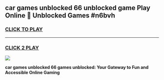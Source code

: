 
## car games unblocked 66 unblocked game Play Online 👋 Unblocked Games #n6bvh
<h3>
<a href="https://premium.freeplayer.one?title=car_games_unblocked_66&ref=21F">CLICK TO PLAY</a></h3>
<hr>

<h3>
<a href="https://premium.freeplayer.one?title=car_games_unblocked_66&ref=21F">CLICK 2 PLAY</a>
  
</h3>

<a href="https://premium.freeplayer.one?title=car_games_unblocked_66&ref=21F/"><img src="https://clearcache.store/games.png"></a>


**car games unblocked 66 games unblocked: Your Gateway to Fun and Accessible Online Gaming**

